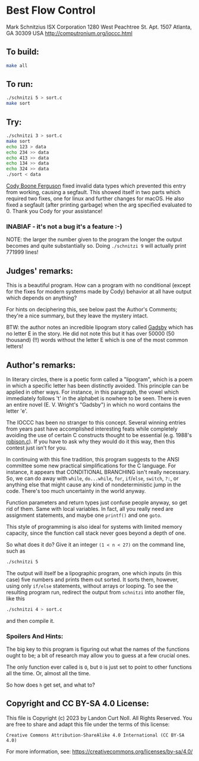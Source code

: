 # Best Flow Control

Mark Schnitzius
ISX Corporation
1280 West Peachtree St. Apt. 1507
Atlanta, GA 30309
USA
<http://computronium.org/ioccc.html>

## To build:

```sh
make all
```

## To run:

```sh
./schnitzi 5 > sort.c
make sort
```

## Try:

```sh
./schnitzi 3 > sort.c
make sort
echo 123 > data
echo 234 >> data
echo 413 >> data
echo 134 >> data
echo 324 >> data
./sort < data
```

[Cody Boone Ferguson](/winners.html#Cody_Boone_Ferguson) fixed invalid data
types which prevented this entry from working, causing a segfault. This showed
itself in two parts which required two fixes, one for linux and further changes
for macOS. He also fixed a segfault (after printing garbage) when the arg
specified evaluated to 0.  Thank you Cody for your assistance!

### INABIAF - it's not a bug it's a feature :-)

NOTE: the larger the number given to the program the longer the output becomes
and quite substantially so.  Doing `./schnitzi 9` will actually print 771999
lines!


## Judges' remarks:

This is a beautiful program.  How can a program with no conditional (except for
the fixes for modern systems made by Cody) behavior at all have output which
depends on anything?

For hints on deciphering this, see below past the Author's Comments;
they're a nice summary, but they leave the mystery intact.

BTW: the author notes an incredible lipogram story called
[Gadsby](https://www.gutenberg.org/cache/epub/47342/pg47342.txt) which has no
letter E in the story. He did not note this but it has over 50000 (50 thousand)
(!!) words without the letter E which is one of the most common letters!


## Author's remarks:

In literary circles, there is a poetic form called a "lipogram",
which is a poem in which a specific letter has been distinctly
avoided.  This principle can be applied in other ways.  For
instance, in this paragraph, the vowel which immediately follows
't' in the alphabet is nowhere to be seen.  There is even an
entire novel (E. V. Wright's "Gadsby") in which no word contains
the letter 'e'.

The IOCCC has been no stranger to this concept.  Several winning entries from
years past have accomplished interesting feats while completely avoiding the use
of certain C constructs thought to be essential (e.g. 1988's
[robison.c](//1988/robison/robison.c)).  If you have to ask why they would do it
this way, then this contest just isn't for you.

In continuing with this fine tradition, this program suggests to the ANSI
committee some new practical simplifications for the C language.  For instance,
it appears that CONDITIONAL BRANCHING isn't really necessary.  So, we can do
away with `while`, `do...while`, `for`, `if`/`else`, `switch`, `?:`, or anything
else that might cause any kind of nondeterministic jump in the code.  There's
too much uncertainty in the world anyway.

Function parameters and return types just confuse people anyway, so
get rid of them.  Same with local variables.  In fact, all you really
need are assignment statements, and maybe one `printf()` and one `goto`.

This style of programming is also ideal for systems with limited
memory capacity, since the function call stack never goes beyond
a depth of one.

So what does it do?  Give it an integer `(1 < n < 27)` on the command
line, such as

```sh
./schnitzi 5
```

The output will itself be a lipographic program, one which inputs
(in this case) five numbers and prints them out sorted.  It sorts
them, however, using only `if/else` statements, without arrays or
looping.  To see the resulting program run, redirect the output from
`schnitzi` into another file, like this

```sh
./schnitzi 4 > sort.c
```

and then compile it.

### Spoilers And Hints:

The big key to this program is figuring out what the names of the
functions ought to be; a bit of research may allow you to guess at
a few crucial ones.

The only function ever called is `O`, but `O` is just set to point to
other functions all the time.  Or, almost all the time.

So how does `h` get set, and what to?

## Copyright and CC BY-SA 4.0 License:

This file is Copyright (c) 2023 by Landon Curt Noll.  All Rights Reserved.
You are free to share and adapt this file under the terms of this license:

    Creative Commons Attribution-ShareAlike 4.0 International (CC BY-SA 4.0)

For more information, see: https://creativecommons.org/licenses/by-sa/4.0/
